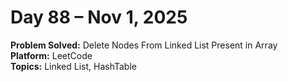 # Day 88 – Nov 1, 2025

**Problem Solved:** Delete Nodes From Linked List Present in Array      
**Platform:** LeetCode                       
**Topics:** Linked List, HashTable